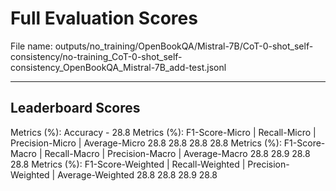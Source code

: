 # Full Evaluation Scores

File name: outputs/no_training/OpenBookQA/Mistral-7B/CoT-0-shot_self-consistency/no-training_CoT-0-shot_self-consistency_OpenBookQA_Mistral-7B_add-test.jsonl


---

## Leaderboard Scores

Metrics (%): Accuracy - 28.8
Metrics (%): F1-Score-Micro | Recall-Micro | Precision-Micro | Average-Micro
                28.8        28.8          28.8        28.8
Metrics (%): F1-Score-Macro | Recall-Macro | Precision-Macro | Average-Macro
                28.8        28.9          28.8        28.8
Metrics (%): F1-Score-Weighted | Recall-Weighted | Precision-Weighted | Average-Weighted
                28.8        28.8          28.9        28.8
